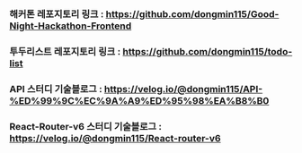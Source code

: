 ### 해커톤 레포지토리 링크 : https://github.com/dongmin115/Good-Night-Hackathon-Frontend

### 투두리스트 레포지토리 링크 : https://github.com/dongmin115/todo-list

### API 스터디 기술블로그 : https://velog.io/@dongmin115/API-%ED%99%9C%EC%9A%A9%ED%95%98%EA%B8%B0

### React-Router-v6 스터디 기술블로그 : https://velog.io/@dongmin115/React-router-v6
